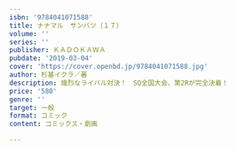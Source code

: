 ```yaml
---
isbn: '9784041071588'
title: ナナマル　サンバツ（１７）
volume: ''
series: ''
publisher: ＫＡＤＯＫＡＷＡ
pubdate: '2019-03-04'
cover: 'https://cover.openbd.jp/9784041071588.jpg'
author: 杉基イクラ／著
description: 熾烈なライバル対決！　SQ全国大会、第2Rが完全決着！
price: '580'
genre: ''
target: 一般
format: コミック
content: コミックス・劇画

---
```

